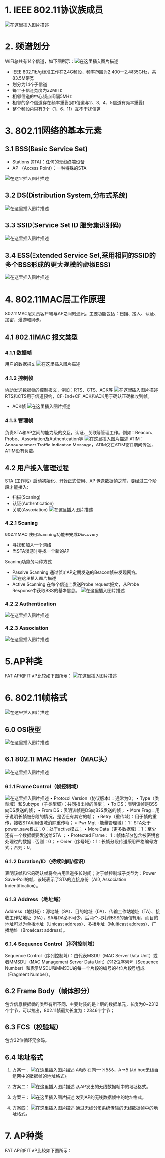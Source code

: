 
# 1.	IEEE 802.11协议族成员
![在这里插入图片描述](https://img-blog.csdnimg.cn/20190625155359629.png?x-oss-process=image/watermark,type_ZmFuZ3poZW5naGVpdGk,shadow_10,text_aHR0cHM6Ly9ibG9nLmNzZG4ubmV0L3dlaXhpbl8zNjE3ODY2OA==,size_16,color_FFFFFF,t_70)
# 2.	频谱划分
WiFi总共有14个信道，如下图所示：![在这里插入图片描述](https://img-blog.csdnimg.cn/20190625170702360.PNG?x-oss-process=image/watermark,type_ZmFuZ3poZW5naGVpdGk,shadow_10,text_aHR0cHM6Ly9ibG9nLmNzZG4ubmV0L3dlaXhpbl8zNjE3ODY2OA==,size_16,color_FFFFFF,t_70)

 - IEEE 802.11b/g标准工作在2.4G频段，频率范围为2.400—2.4835GHz，共83.5M带宽
 - 划分为14个子信道
 - 每个子信道宽度为22MHz
 - 相邻信道的中心频点间隔5MHz
 - 相邻的多个信道存在频率重叠(如1信道与2、3、4、5信道有频率重叠)
 - 整个频段内只有3个（1、6、11）互不干扰信道
# 3.	802.11网络的基本元素
## 3.1	BSS(Basic Service Set)
 - Stations (STA)：任何的无线终端设备 
 - AP （Access Point）：一种特殊的STA
 
![在这里插入图片描述](https://img-blog.csdnimg.cn/2019062516094498.png?x-oss-process=image/watermark,type_ZmFuZ3poZW5naGVpdGk,shadow_10,text_aHR0cHM6Ly9ibG9nLmNzZG4ubmV0L3dlaXhpbl8zNjE3ODY2OA==,size_16,color_FFFFFF,t_70)

## 3.2	DS(Distribution System,分布式系统)
![在这里插入图片描述](https://img-blog.csdnimg.cn/20190625160954660.png?x-oss-process=image/watermark,type_ZmFuZ3poZW5naGVpdGk,shadow_10,text_aHR0cHM6Ly9ibG9nLmNzZG4ubmV0L3dlaXhpbl8zNjE3ODY2OA==,size_16,color_FFFFFF,t_70)
## 3.3	SSID(Service Set ID 服务集识别码)
![在这里插入图片描述](https://img-blog.csdnimg.cn/20190625161005190.png?x-oss-process=image/watermark,type_ZmFuZ3poZW5naGVpdGk,shadow_10,text_aHR0cHM6Ly9ibG9nLmNzZG4ubmV0L3dlaXhpbl8zNjE3ODY2OA==,size_16,color_FFFFFF,t_70)
## 3.4	ESS(Extended Service Set,采用相同的SSID的多个BSS形成的更大规模的虚拟BSS)
![在这里插入图片描述](https://img-blog.csdnimg.cn/20190625161013203.png?x-oss-process=image/watermark,type_ZmFuZ3poZW5naGVpdGk,shadow_10,text_aHR0cHM6Ly9ibG9nLmNzZG4ubmV0L3dlaXhpbl8zNjE3ODY2OA==,size_16,color_FFFFFF,t_70)
# 4.	802.11MAC层工作原理
802.11MAC层负责客户端与AP之间的通讯。主要功能包括：扫描、接入、认证、加密、漫游和同步。

 ## 4.1	802.11MAC 报文类型
 ### 4.1.1 数据帧
 用户的数据报文
![在这里插入图片描述](https://img-blog.csdnimg.cn/20190625165144569.png?x-oss-process=image/watermark,type_ZmFuZ3poZW5naGVpdGk,shadow_10,text_aHR0cHM6Ly9ibG9nLmNzZG4ubmV0L3dlaXhpbl8zNjE3ODY2OA==,size_16,color_FFFFFF,t_70)
 ### 4.1.2	控制帧
 协助发送数据帧的控制报文，例如：RTS、CTS、ACK等
 ![在这里插入图片描述](https://img-blog.csdnimg.cn/2019062516520872.png?x-oss-process=image/watermark,type_ZmFuZ3poZW5naGVpdGk,shadow_10,text_aHR0cHM6Ly9ibG9nLmNzZG4ubmV0L3dlaXhpbl8zNjE3ODY2OA==,size_16,color_FFFFFF,t_70)
 RTS和CTS用于信道预约，CF-End+CF_ACK和ACK用于确认正确接收到帧。

 - ACK帧
 ![在这里插入图片描述](https://img-blog.csdnimg.cn/20190625165320651.png?x-oss-process=image/watermark,type_ZmFuZ3poZW5naGVpdGk,shadow_10,text_aHR0cHM6Ly9ibG9nLmNzZG4ubmV0L3dlaXhpbl8zNjE3ODY2OA==,size_16,color_FFFFFF,t_70)

 ### 4.1.3	管理帧
负责STA和AP之间的能力级的交互，认证、关联等管理工作。例如：Beacon、Probe、Association及Authentication等
![在这里插入图片描述](https://img-blog.csdnimg.cn/20190625165356446.png?x-oss-process=image/watermark,type_ZmFuZ3poZW5naGVpdGk,shadow_10,text_aHR0cHM6Ly9ibG9nLmNzZG4ubmV0L3dlaXhpbl8zNjE3ODY2OA==,size_16,color_FFFFFF,t_70) 
ATIM：Announcement Traffic Indication Message，ATIM仅在ATIM窗口期间传送，ATIM没有负载。
## 4.2	用户接入管理过程
STA (工作站）启动初始化、开始正式使用、AP 传送数据幀之前，要经过三个阶段才能接入:

 - 扫描(Scaning) 
 - 认证(Authentication) 
 - 关联(Association) 
![在这里插入图片描述](https://img-blog.csdnimg.cn/20190625162140626.png?x-oss-process=image/watermark,type_ZmFuZ3poZW5naGVpdGk,shadow_10,text_aHR0cHM6Ly9ibG9nLmNzZG4ubmV0L3dlaXhpbl8zNjE3ODY2OA==,size_16,color_FFFFFF,t_70)
### 4.2.1	Scaning
802.11MAC 使用Scanning功能来完成Discovery
 - 寻找和加入一个网络
 - 当STA漫游时寻找一个新的AP

Scaning功能的两种方式

 - Passive Scanning
通过侦听AP定期发送的Beacon帧来发现网络。
![在这里插入图片描述](https://img-blog.csdnimg.cn/20190625162920806.png?x-oss-process=image/watermark,type_ZmFuZ3poZW5naGVpdGk,shadow_10,text_aHR0cHM6Ly9ibG9nLmNzZG4ubmV0L3dlaXhpbl8zNjE3ODY2OA==,size_16,color_FFFFFF,t_70)
 - Active Scanning
在每个信道上发送Probe request报文，从Probe Response中获取BSS的基本信息。
![在这里插入图片描述](https://img-blog.csdnimg.cn/20190625162931732.png?x-oss-process=image/watermark,type_ZmFuZ3poZW5naGVpdGk,shadow_10,text_aHR0cHM6Ly9ibG9nLmNzZG4ubmV0L3dlaXhpbl8zNjE3ODY2OA==,size_16,color_FFFFFF,t_70)
### 4.2.2	Authentication
![在这里插入图片描述](https://img-blog.csdnimg.cn/20190625163219723.png?x-oss-process=image/watermark,type_ZmFuZ3poZW5naGVpdGk,shadow_10,text_aHR0cHM6Ly9ibG9nLmNzZG4ubmV0L3dlaXhpbl8zNjE3ODY2OA==,size_16,color_FFFFFF,t_70)
### 4.2.3	Association
![在这里插入图片描述](https://img-blog.csdnimg.cn/20190625163230736.png?x-oss-process=image/watermark,type_ZmFuZ3poZW5naGVpdGk,shadow_10,text_aHR0cHM6Ly9ibG9nLmNzZG4ubmV0L3dlaXhpbl8zNjE3ODY2OA==,size_16,color_FFFFFF,t_70)
# 5.AP种类
FAT AP和FIT AP比较如下图所示：
![在这里插入图片描述](https://img-blog.csdnimg.cn/20190625172454838.png?x-oss-process=image/watermark,type_ZmFuZ3poZW5naGVpdGk,shadow_10,text_aHR0cHM6Ly9ibG9nLmNzZG4ubmV0L3dlaXhpbl8zNjE3ODY2OA==,size_16,color_FFFFFF,t_70)
# 6.	802.11帧格式
![在这里插入图片描述](https://img-blog.csdnimg.cn/20190625163908258.png?x-oss-process=image/watermark,type_ZmFuZ3poZW5naGVpdGk,shadow_10,text_aHR0cHM6Ly9ibG9nLmNzZG4ubmV0L3dlaXhpbl8zNjE3ODY2OA==,size_16,color_FFFFFF,t_70)
## 6.0 OSI模型
![在这里插入图片描述](https://img-blog.csdnimg.cn/20190626110953460.png?x-oss-process=image/watermark,type_ZmFuZ3poZW5naGVpdGk,shadow_10,text_aHR0cHM6Ly9ibG9nLmNzZG4ubmV0L3dlaXhpbl8zNjE3ODY2OA==,size_16,color_FFFFFF,t_70)
## 6.1	802.11 MAC Header（MAC头）
![在这里插入图片描述](https://img-blog.csdnimg.cn/2019062611092168.png?x-oss-process=image/watermark,type_ZmFuZ3poZW5naGVpdGk,shadow_10,text_aHR0cHM6Ly9ibG9nLmNzZG4ubmV0L3dlaXhpbl8zNjE3ODY2OA==,size_16,color_FFFFFF,t_70)
### 6.1.1	Frame Control（帧控制域）
![在这里插入图片描述](https://img-blog.csdnimg.cn/20190626111511285.png?x-oss-process=image/watermark,type_ZmFuZ3poZW5naGVpdGk,shadow_10,text_aHR0cHM6Ly9ibG9nLmNzZG4ubmV0L3dlaXhpbl8zNjE3ODY2OA==,size_16,color_FFFFFF,t_70)
 • Protocol Version（协议版本）：通常为0；
     • Type（类型域）和Subtype（子类型域）：共同指出帧的类型；
     • To DS：表明该帧是BSS向DS发送的帧；
     • From DS：表明该帧是DS向BSS发送的帧；
     • More Frag：用于说明长帧被分段的情况，是否还有其它的帧；
     • Retry（重传域）：用于帧的重传，接收STA利用该域消除重传帧；
     • Pwr Mgt（能量管理域）：1：STA处于power_save模式；0：处于active模式；
     • More Data（更多数据域）：1：至少还有一个数据帧要发送给STA ；
     • Protected Frame： 1：帧体部分包含被密钥套处理过的数据；否则：0；
     • Order（序号域）：1：长帧分段传送采用严格编号方式；否则：0。

### 6.1.2	Duration/ID（持续时间/标识）
表明该帧和它的确认帧将会占用信道多长时间；对于帧控制域子类型为：Power Save-Poll的帧，该域表示了STA的连接身份（AID, Association Indentification）。

### 6.1.3	Address（地址域）
Address（地址域）：源地址（SA）、目的地址（DA）、传输工作站地址（TA）、接收工作站地址（RA），SA与DA必不可少，后两个只对跨BSS的通信有用，而目的地址可以为单播地址（Unicast address）、多播地址（Multicast address）、广播地址（Broadcast address）。

### 6.1.4	Sequence Control（序列控制域）
Sequence Control（序列控制域）：由代表MSDU（MAC Server Data Unit）或者MMSDU（MAC Management Server Data Unit）的12位序列号（Sequence Number）和表示MSDU和MMSDU的每一个片段的编号的4位片段号组成（Fragment Number）。

## 6.2	Frame Body（帧体部分）
包含信息根据帧的类型有所不同，主要封装的是上层的数据单元，长度为0~2312个字节，可以推出，802.11帧最大长度为：2346个字节；

## 6.3	FCS（校验域）
包含32位循环冗余码。

## 6.4	地址格式
1) 方案一：
![在这里插入图片描述](https://img-blog.csdnimg.cn/20190625164433790.png)
A和B 在同一个IBSS，A->B (Ad hoc无线自组网中的数据帧的地址格式)。

2) 方案二：
![在这里插入图片描述](https://img-blog.csdnimg.cn/20190625164440231.png)
从AP发出的无线数据帧中的地址格式。

3) 方案三：
![在这里插入图片描述](https://img-blog.csdnimg.cn/20190625164447676.png)
发到AP的无线数据帧中的地址格式。

4) 方案四：
![在这里插入图片描述](https://img-blog.csdnimg.cn/2019062516445744.png)
通过无线分布系统传输的无线数据帧中的地址格式。

# 7.	AP种类

FAT AP和FIT AP比较如下图所示：
